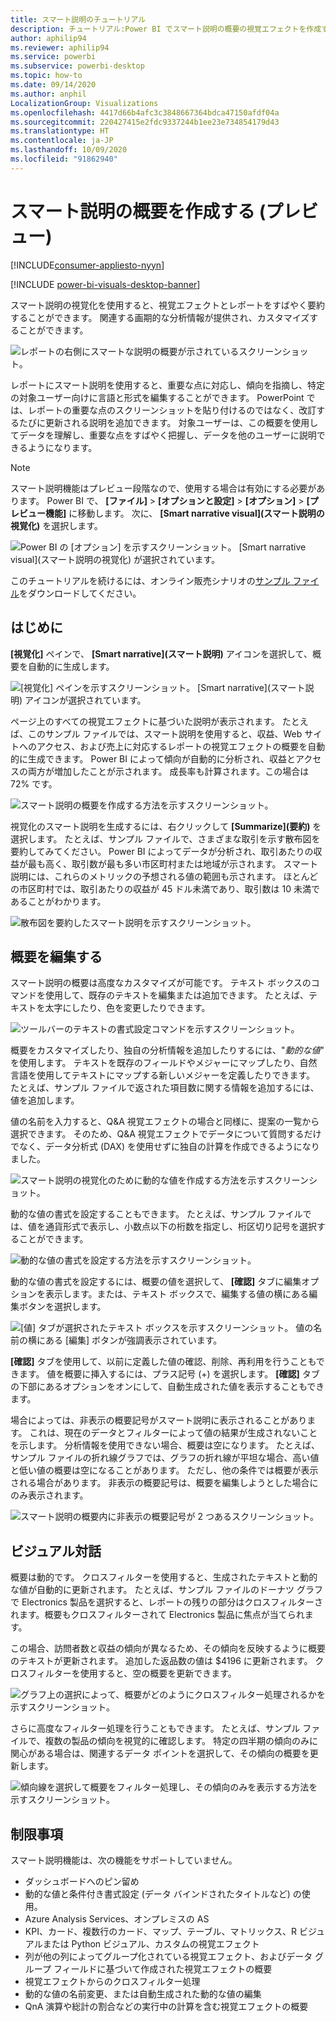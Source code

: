 ```yaml
---
title: スマート説明のチュートリアル
description: チュートリアル:Power BI でスマート説明の概要の視覚エフェクトを作成する
author: aphilip94
ms.reviewer: aphilip94
ms.service: powerbi
ms.subservice: powerbi-desktop
ms.topic: how-to
ms.date: 09/14/2020
ms.author: anphil
LocalizationGroup: Visualizations
ms.openlocfilehash: 4417d66b4afc3c3848667364bdca47150afdf04a
ms.sourcegitcommit: 220427415e2fdc9337244b1ee23e734854179d43
ms.translationtype: HT
ms.contentlocale: ja-JP
ms.lasthandoff: 10/09/2020
ms.locfileid: "91862940"
---
```

# <a name="create-smart-narrative-summaries-preview"></a>スマート説明の概要を作成する (プレビュー)

[!INCLUDE[consumer-appliesto-nyyn](../includes/consumer-appliesto-nyyn.md)]    

[!INCLUDE [power-bi-visuals-desktop-banner](../includes/power-bi-visuals-desktop-banner.md)]

スマート説明の視覚化を使用すると、視覚エフェクトとレポートをすばやく要約することができます。 関連する画期的な分析情報が提供され、カスタマイズすることができます。

![レポートの右側にスマートな説明の概要が示されているスクリーンショット。](media/power-bi-visualization-smart-narratives/1.png)

レポートにスマート説明を使用すると、重要な点に対応し、傾向を指摘し、特定の対象ユーザー向けに言語と形式を編集することができます。 PowerPoint では、レポートの重要な点のスクリーンショットを貼り付けるのではなく、改訂するたびに更新される説明を追加できます。 対象ユーザーは、この概要を使用してデータを理解し、重要な点をすばやく把握し、データを他のユーザーに説明できるようになります。

>[!NOTE]
> スマート説明機能はプレビュー段階なので、使用する場合は有効にする必要があります。 Power BI で、 **[ファイル]**  >  **[オプションと設定]**  >  **[オプション]**  >  **[プレビュー機能]** に移動します。 次に、 **[Smart narrative visual]\(スマート説明の視覚化\)** を選択します。
>
>![Power BI の [オプション] を示すスクリーンショット。 [Smart narrative visual]\(スマート説明の視覚化\) が選択されています。](media/power-bi-visualization-smart-narratives/2.png)

このチュートリアルを続けるには、オンライン販売シナリオの[サンプル ファイル](https://github.com/microsoft/powerbi-desktop-samples/blob/master/Monthly%20Desktop%20Blog%20Samples/2020/2020SU09%20Blog%20Demo%20-%20September.pbix)をダウンロードしてください。

## <a name="get-started"></a>はじめに 

**[視覚化]** ペインで、 **[Smart narrative]\(スマート説明\)** アイコンを選択して、概要を自動的に生成します。

![[視覚化] ペインを示すスクリーンショット。 [Smart narrative]\(スマート説明\) アイコンが選択されています。](media/power-bi-visualization-smart-narratives/3.png)

ページ上のすべての視覚エフェクトに基づいた説明が表示されます。 たとえば、このサンプル ファイルでは、スマート説明を使用すると、収益、Web サイトへのアクセス、および売上に対応するレポートの視覚エフェクトの概要を自動的に生成できます。 Power BI によって傾向が自動的に分析され、収益とアクセスの両方が増加したことが示されます。 成長率も計算されます。この場合は 72% です。
 
![スマート説明の概要を作成する方法を示すスクリーンショット。](media/power-bi-visualization-smart-narratives/4.gif)
 
視覚化のスマート説明を生成するには、右クリックして **[Summarize]\(要約\)** を選択します。 たとえば、サンプル ファイルで、さまざまな取引を示す散布図を要約してみてください。 Power BI によってデータが分析され、取引あたりの収益が最も高く、取引数が最も多い市区町村または地域が示されます。 スマート説明には、これらのメトリックの予想される値の範囲も示されます。 ほとんどの市区町村では、取引あたりの収益が 45 ドル未満であり、取引数は 10 未満であることがわかります。
 
  
![散布図を要約したスマート説明を示すスクリーンショット。](media/power-bi-visualization-smart-narratives/5.gif)
 
## <a name="edit-the-summary"></a>概要を編集する
 
スマート説明の概要は高度なカスタマイズが可能です。 テキスト ボックスのコマンドを使用して、既存のテキストを編集または追加できます。 たとえば、テキストを太字にしたり、色を変更したりできます。
 
![ツールバーのテキストの書式設定コマンドを示すスクリーンショット。](media/power-bi-visualization-smart-narratives/6.png)
  
概要をカスタマイズしたり、独自の分析情報を追加したりするには、"*動的な値*" を使用します。 テキストを既存のフィールドやメジャーにマップしたり、自然言語を使用してテキストにマップする新しいメジャーを定義したりできます。 たとえば、サンプル ファイルで返された項目数に関する情報を追加するには、値を追加します。 

値の名前を入力すると、Q&A 視覚エフェクトの場合と同様に、提案の一覧から選択できます。 そのため、Q&A 視覚エフェクトでデータについて質問するだけでなく、データ分析式 (DAX) を使用せずに独自の計算を作成できるようになりました。 
  
![スマート説明の視覚化のために動的な値を作成する方法を示すスクリーンショット。](media/power-bi-visualization-smart-narratives/7.gif)
  
動的な値の書式を設定することもできます。 たとえば、サンプル ファイルでは、値を通貨形式で表示し、小数点以下の桁数を指定し、桁区切り記号を選択することができます。 
   
![動的な値の書式を設定する方法を示すスクリーンショット。](media/power-bi-visualization-smart-narratives/8.gif)
   
動的な値の書式を設定するには、概要の値を選択して、 **[確認]** タブに編集オプションを表示します。または、テキスト ボックスで、編集する値の横にある編集ボタンを選択します。 
   
![[値] タブが選択されたテキスト ボックスを示すスクリーンショット。 値の名前の横にある [編集] ボタンが強調表示されています。](media/power-bi-visualization-smart-narratives/9.png)
   
**[確認]** タブを使用して、以前に定義した値の確認、削除、再利用を行うこともできます。 値を概要に挿入するには、プラス記号 (+) を選択します。 **[確認]** タブの下部にあるオプションをオンにして、自動生成された値を表示することもできます。

場合によっては、非表示の概要記号がスマート説明に表示されることがあります。 これは、現在のデータとフィルターによって値の結果が生成されないことを示します。 分析情報を使用できない場合、概要は空になります。 たとえば、サンプル ファイルの折れ線グラフでは、グラフの折れ線が平坦な場合、高い値と低い値の概要は空になることがあります。 ただし、他の条件では概要が表示される場合があります。 非表示の概要記号は、概要を編集しようとした場合にのみ表示されます。


![スマート説明の概要内に非表示の概要記号が 2 つあるスクリーンショット。](media/power-bi-visualization-smart-narratives/10.png)
   
## <a name="visual-interactions"></a>ビジュアル対話
概要は動的です。 クロスフィルターを使用すると、生成されたテキストと動的な値が自動的に更新されます。 たとえば、サンプル ファイルのドーナツ グラフで Electronics 製品を選択すると、レポートの残りの部分はクロスフィルターされます。概要もクロスフィルターされて Electronics 製品に焦点が当てられます。  

この場合、訪問者数と収益の傾向が異なるため、その傾向を反映するように概要のテキストが更新されます。 追加した返品数の値は $4196 に更新されます。 クロスフィルターを使用すると、空の概要を更新できます。
   
![グラフ上の選択によって、概要がどのようにクロスフィルター処理されるかを示すスクリーンショット。](media/power-bi-visualization-smart-narratives/11.gif)
   
さらに高度なフィルター処理を行うこともできます。 たとえば、サンプル ファイルで、複数の製品の傾向を視覚的に確認します。 特定の四半期の傾向のみに関心がある場合は、関連するデータ ポイントを選択して、その傾向の概要を更新します。
   
![傾向線を選択して概要をフィルター処理し、その傾向のみを表示する方法を示すスクリーンショット。](media/power-bi-visualization-smart-narratives/12.gif)
   
## <a name="limitations"></a>制限事項

スマート説明機能は、次の機能をサポートしていません。
- ダッシュボードへのピン留め 
- 動的な値と条件付き書式設定 (データ バインドされたタイトルなど) の使用。
- Azure Analysis Services、オンプレミスの AS
- KPI、カード、複数行のカード、マップ、テーブル、マトリックス、R ビジュアルまたは Python ビジュアル、カスタムの視覚エフェクト 
- 列が他の列によってグループ化されている視覚エフェクト、およびデータ グループ フィールドに基づいて作成された視覚エフェクトの概要 
- 視覚エフェクトからのクロスフィルター処理
- 動的な値の名前変更、または自動生成された動的な値の編集
- QnA 演算や総計の割合などの実行中の計算を含む視覚エフェクトの概要 
   

